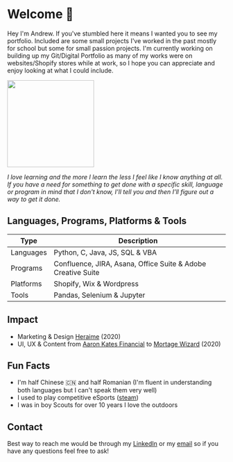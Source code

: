 # Welcome :wave:

Hey I'm Andrew. If you've stumbled here it means I wanted you to see my portfolio. Included are some small projects I've worked in the past mostly for school but some for small passion projects. I'm currently working on building up my Git/Digital Portfolio as many of my works were on websites/Shopify stores while at work, so I hope you can appreciate and enjoy looking at what I could include.

<img src="https://cdn.shopify.com/s/files/1/0469/9098/3319/files/Casual_Profile_Square.JPG?v=1615929696" width="200" height="200" border-radius="50" />

<em> I love learning and the more I learn the less I feel like I know anything at all. If you have a need for something to get done with a specific skill, language or program in mind that I don't know, I'll tell you and then I'll figure out a way to get it done. </em>

## Languages, Programs, Platforms & Tools
| Type      | Description |
| ----------- | ----------- |
| Languages | Python, C, Java, JS, SQL & VBA  |
| Programs  | Confluence, JIRA, Asana, Office Suite & Adobe Creative Suite |
| Platforms | Shopify, Wix & Wordpress | 
| Tools     | Pandas, Selenium & Jupyter |


## Impact
- Marketing & Design [Heraime](https://www.heirame.com/) (2020)
- UI, UX & Content from [Aaron Kates Financial](http://www.aaronkatesfinancial.com/) to [Mortage Wizard](https://mortgagewizard.ca/) (2020)

## Fun Facts

- I'm half Chinese 	&#127464;&#127475; and half Romanian (I'm fluent in understanding both languages but I can't speak them very well)
- I used to play competitive eSports ([steam](https://steamcommunity.com/id/spartinii/))
- I was in boy Scouts for over 10 years I love the outdoors

## Contact
Best way to reach me would be through my [LinkedIn](https://www.linkedin.com/in/liutiev/) or my [email](mailto:a.liutiev@gmail.com) so if you have any questions feel free to ask! 

